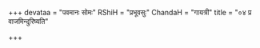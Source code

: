 +++
devataa = "पवमानः सोमः"
RShiH = "प्रभूवसुः"
ChandaH = "गायत्री"
title = "०४ प्र वाजमिन्दुरिष्यति"

+++
